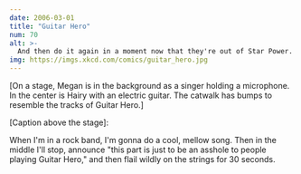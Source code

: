 ```yaml
---
date: 2006-03-01
title: "Guitar Hero"
num: 70
alt: >-
  And then do it again in a moment now that they're out of Star Power.
img: https://imgs.xkcd.com/comics/guitar_hero.jpg
---
```

[On a stage, Megan is in the background as a singer holding a microphone. In the center is Hairy with an electric guitar. The catwalk has bumps to resemble the tracks of Guitar Hero.]

[Caption above the stage]:

When I'm in a rock band, I'm gonna do a cool, mellow song. Then in the middle I'll stop, announce "this part is just to be an asshole to people playing Guitar Hero," and then flail wildly on the strings for 30 seconds.